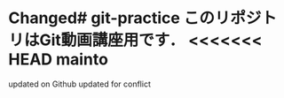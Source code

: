 Changed# git-practice
このリポジトリはGit動画講座用です．
<<<<<<< HEAD
mainto
=======
updated on Github
updated for conflict

